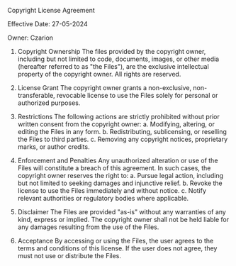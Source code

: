 Copyright License Agreement

Effective Date: 27-05-2024

Owner: Czarion

1. Copyright Ownership
The files provided by the copyright owner, including but not limited to code, documents, images, or other media (hereafter referred to as "the Files"), are the exclusive intellectual property of the copyright owner. All rights are reserved.

2. License Grant
The copyright owner grants a non-exclusive, non-transferable, revocable license to use the Files solely for personal or authorized purposes.

3. Restrictions
The following actions are strictly prohibited without prior written consent from the copyright owner:
a. Modifying, altering, or editing the Files in any form.
b. Redistributing, sublicensing, or reselling the Files to third parties.
c. Removing any copyright notices, proprietary marks, or author credits.

4. Enforcement and Penalties
Any unauthorized alteration or use of the Files will constitute a breach of this agreement. In such cases, the copyright owner reserves the right to:
a. Pursue legal action, including but not limited to seeking damages and injunctive relief.
b. Revoke the license to use the Files immediately and without notice.
c. Notify relevant authorities or regulatory bodies where applicable.

5. Disclaimer
The Files are provided "as-is" without any warranties of any kind, express or implied. The copyright owner shall not be held liable for any damages resulting from the use of the Files.

6. Acceptance
By accessing or using the Files, the user agrees to the terms and conditions of this license. If the user does not agree, they must not use or distribute the Files.
